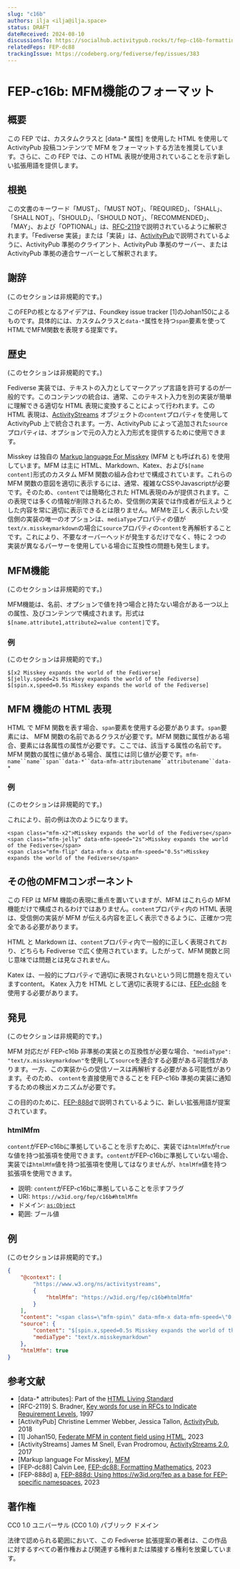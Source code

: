 ```yaml
---
slug: "c16b"
authors: ilja <ilja@ilja.space>
status: DRAFT
dateReceived: 2024-08-10
discussionsTo: https://socialhub.activitypub.rocks/t/fep-c16b-formatting-mfm-functions/4448
relatedFeps: FEP-dc88
trackingIssue: https://codeberg.org/fediverse/fep/issues/383
---
```

# FEP-c16b: MFM機能のフォーマット

## 概要

この FEP では、カスタムクラスと [data-* 属性] を使用した HTML を使用して ActivityPub 投稿コンテンツで MFM をフォーマットする方法を推奨しています。さらに、この FEP では、この HTML 表現が使用されていることを示す新しい拡張用語を提供します。

## 根拠

この文書のキーワード「MUST」、「MUST NOT」、「REQUIRED」、「SHALL」、「SHALL NOT」、「SHOULD」、「SHOULD NOT」、「RECOMMENDED」、「MAY」、および「OPTIONAL」は、[RFC-2119](https://tools.ietf.org/html/rfc2119.html)で説明されているように解釈されます。「Fediverse 実装」または「実装」は、[ActivityPub](https://www.w3.org/TR/activitypub/)で説明されているように、ActivityPub 準拠のクライアント、ActivityPub 準拠のサーバー、または ActivityPub 準拠の連合サーバーとして解釈されます。



## 謝辞

(このセクションは非規範的です。)

このFEPの核となるアイデアは、Foundkey issue tracker [1]のJohan150によるものです。具体的には、カスタムクラスと`data-*`属性を持つ`span`要素を使ってHTMLでMFM関数を表現する提案です。

## 歴史

(このセクションは非規範的です。)

Fediverse 実装では、テキストの入力としてマークアップ言語を許可するのが一般的です。このコンテンツの統合は、通常、このテキスト入力を別の実装が簡単に理解できる適切な HTML 表現に変換することによって行われます。この HTML 表現は、[ActivityStreams](https://www.w3.org/TR/activitystreams-core) オブジェクトの`content`プロパティを使用して ActivityPub 上で統合されます。一方、ActivityPub によって追加された`source`プロパティは、オプションで元の入力と入力形式を提供するために使用できます。


Misskey は独自の [Markup language For Misskey](https://misskey-hub.net/ja/docs/for-users/features/mfm/) (MFM とも呼ばれる) を使用しています。MFM は主に HTML、Markdown、Katex、および`$[name content]`形式のカスタム MFM 関数の組み合わせで構成されています。これらの MFM 関数の意図を適切に表示するには、通常、複雑なCSSやJavascriptが必要です。そのため、`content`では簡略化された HTML表現のみが提供されます。この表現では多くの情報が削除されるため、受信側の実装では作成者が伝えようとした内容を常に適切に表示できるとは限りません。MFMを正しく表示したい受信側の実装の唯一のオプションは、`mediaType`プロパティの値が`text/x.misskeymarkdown`の場合に`source`プロパティの`content`を再解析することです。これにより、不要なオーバーヘッドが発生するだけでなく、特に 2 つの実装が異なるパーサーを使用している場合に互換性の問題も発生します。

## MFM機能

(このセクションは非規範的です。)

MFM機能は、名前、オプションで値を持つ場合と持たない場合がある一つ以上の属性、及びコンテンツで構成されます。形式は`$[name.attribute1,attribute2=value content]`です。

### 例

(このセクションは非規範的です。)

```
$[x2 Misskey expands the world of the Fediverse]
$[jelly.speed=2s Misskey expands the world of the Fediverse]
$[spin.x,speed=0.5s Misskey expands the world of the Fediverse]
```


## MFM 機能の HTML 表現


HTML で MFM 関数を表す場合、`span`要素を使用する必要があります。`span`要素には、 MFM 関数の名前であるクラスが必要です。MFM 関数に属性がある場合、要素には各属性の属性が必要です。ここでは、該当する属性の名前です。MFM 関数の属性に値がある場合、属性には同じ値が必要です。`mfm-name``name``span``data-*``data-mfm-attributename``attributename``data-*`



### 例

(このセクションは非規範的です。)

これにより、前の例は次のようになります。

```
<span class="mfm-x2">Misskey expands the world of the Fediverse</span>
<span class="mfm-jelly" data-mfm-speed="2s">Misskey expands the world of the Fediverse</span>
<span class="mfm-flip" data-mfm-x data-mfm-speed="0.5s">Misskey expands the world of the Fediverse</span>
```


## その他のMFMコンポーネント

この FEP は MFM 機能の表現に重点を置いていますが、MFM はこれらの MFM 機能だけで構成されるわけではありません。`content`プロパティ内の HTML 表現は、受信側の実装が MFM が伝える内容を正しく表示できるように、正確かつ完全である必要があります。

HTML と Markdown は、`content`プロパティ内で一般的に正しく表現されており、どちらも Fediverse で広く使用されています。したがって、MFM 関数と同じ意味では問題とは見なされません。

Katex は、一般的にプロパティで適切に表現されないという同じ問題を抱えていますcontent。 Katex 入力を HTML として適切に表現するには、[FEP-dc88](fep-dc88.md) を使用する必要があります。

## 発見

(このセクションは非規範的です。)

MFM 対応だが FEP-c16b 非準拠の実装との互換性が必要な場合、`"mediaType": "text/x.misskeymarkdown"`を使用して`source`を連合する必要がある可能性があります。一方、この実装からの受信ソースは再解析する必要がある可能性があります。そのため、 `content`を直接使用できることを FEP-c16b 準拠の実装に通知するための検出メカニズムが必要です。


この目的のために、[FEP-888d](fep-888d.md)で説明されているように、新しい拡張用語が提案されています。


### htmlMfm

`content`がFEP-c16bに準拠していることを示すために、実装では`htmlMfm`が`true`な値を持つ拡張項を使用できます。`content`がFEP-c16bに準拠していない場合、実装では`htmlMfm`値を持つ拡張項を使用してはなりませんが、`htmlMfm`値を持つ拡張項を使用できます。


* 説明: `content`がFEP-c16bに準拠していることを示すフラグ
* URI: `https://w3id.org/fep/c16b#htmlMfm`
* ドメイン: [`as:Object`](https://www.w3.org/ns/activitystreams#Object)
* 範囲: ブール値


## 例

(このセクションは非規範的です。)

```json
{
	"@context": [
		"https://www.w3.org/ns/activitystreams",
		{
			"htmlMfm": "https://w3id.org/fep/c16b#htmlMfm"
		}
	],
	"content": "<span class=\"mfm-spin\" data-mfm-x data-mfm-speed=\"0.5s\">Misskey expands the world of the Fediverse</span>",
	"source": {
		"content": "$[spin.x,speed=0.5s Misskey expands the world of the Fediverse]",
		"mediaType": "text/x.misskeymarkdown"
	},
	"htmlMfm": true
}
```


## 参考文献

- [data-* attributes]: Part of the [HTML Living Standard](https://html.spec.whatwg.org/multipage/dom.html#embedding-custom-non-visible-data-with-the-data-*-attributes)
- [RFC-2119] S. Bradner, [Key words for use in RFCs to Indicate Requirement Levels](https://datatracker.ietf.org/doc/html/rfc2119), 1997
- [ActivityPub] Christine Lemmer Webber, Jessica Tallon, [ActivityPub](https://www.w3.org/TR/activitypub/), 2018
- [1] Johan150, [Federate MFM in content field using HTML](https://akkoma.dev/FoundKeyGang/FoundKey/issues/343#issuecomment-7344), 2023
- [ActivityStreams] James M Snell, Evan Prodromou, [ActivityStreams 2.0](https://www.w3.org/TR/activitystreams-core), 2017
- [Markup language For Misskey], [MFM](https://misskey-hub.net/ja/docs/for-users/features/mfm/)
- [FEP-dc88] Calvin Lee, [FEP-dc88: Formatting Mathematics](https://codeberg.org/ilja/fep/src/branch/main/fep/dc88/fep-dc88.md), 2023
- [FEP-888d] a, [FEP-888d: Using https://w3id.org/fep as a base for FEP-specific namespaces](https://codeberg.org/ilja/fep/src/branch/main/fep/888d/fep-888d.md), 2023


## 著作権

CC0 1.0 ユニバーサル (CC0 1.0) パブリック ドメイン

法律で認められる範囲において、この Fediverse 拡張提案の著者は、この作品に対するすべての著作権および関連する権利または隣接する権利を放棄しています。